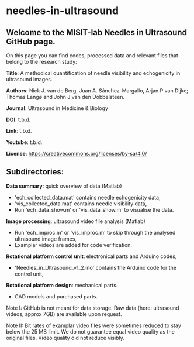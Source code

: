 # needles-in-ultrasound
## Welcome to the MISIT-lab Needles in Ultrasound GitHub page.
On this page you can find codes, processed data and relevant files that belong to the research study:

**Title**: A methodical quantification of needle visibility and echogenicity in ultrasound images.

**Authors**: Nick J. van de Berg, Juan A. Sánchez-Margallo, Arjan P van Dijke; Thomas Langø and John J van den Dobbelsteen.

**Journal**: Ultrasound in Medicine & Biology

**DOI**: t.b.d.

**Link**: t.b.d.

**Youtube**: t.b.d.

**License**: https://creativecommons.org/licenses/by-sa/4.0/

## Subdirectories:
**Data summary**: quick overview of data (Matlab)
- 'ech_collected_data.mat' contains needle echogenicity data,
- 'vis_collected_data.mat' contains needle visibility data,
- Run 'ech_data_show.m' or 'vis_data_show.m' to visualise the data.

**Image processing**: ultrasound video file analysis (Matlab)
- Run 'ech_improc.m' or 'vis_improc.m' to skip through the analysed ultrasound image frames,
- Examplar videos are added for code verification.

**Rotational platform control unit**: electronical parts and Arduino codes,
- 'Needles_in_Ultrasound_v1_2.ino' contains the Arduino code for the control unit,

**Rotational platform design**: mechanical parts.
- CAD models and purchased parts.


Note I: GitHub is not meant for data storage. Raw data (here: ultrasound videos, approx 7GB) are available upon request.

Note II: Bit rates of examplar video files were sometimes reduced to stay below the 25 MB limit. We do not guarantee equal video quality as the original files. Video quality did not reduce visibly.
